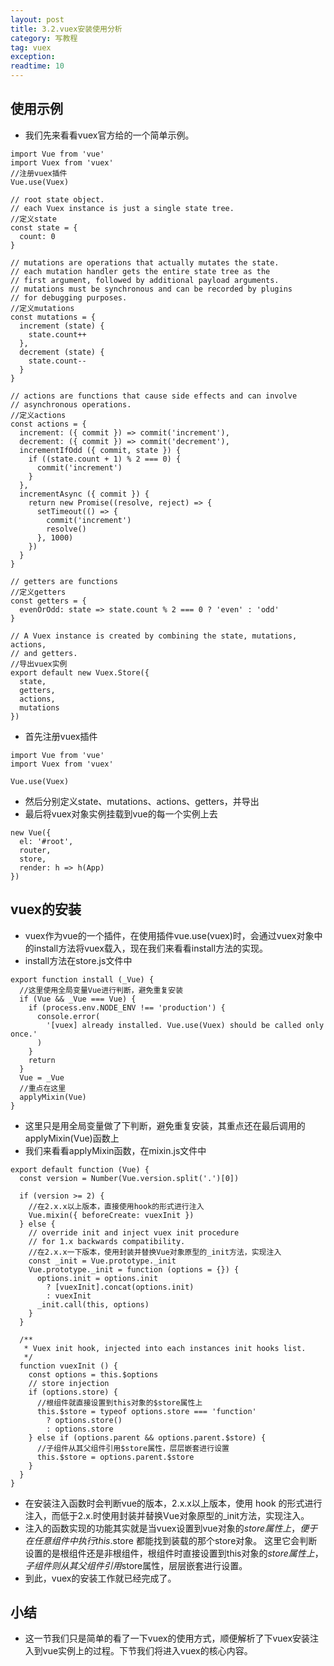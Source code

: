 ```yaml
---
layout: post
title: 3.2.vuex安装使用分析
category: 写教程
tag: vuex
exception: 
readtime: 10
---
```


## 使用示例
* 我们先来看看vuex官方给的一个简单示例。

```vuejs
import Vue from 'vue'
import Vuex from 'vuex'
//注册vuex插件
Vue.use(Vuex)

// root state object.
// each Vuex instance is just a single state tree.
//定义state
const state = {
  count: 0
}

// mutations are operations that actually mutates the state.
// each mutation handler gets the entire state tree as the
// first argument, followed by additional payload arguments.
// mutations must be synchronous and can be recorded by plugins
// for debugging purposes.
//定义mutations
const mutations = {
  increment (state) {
    state.count++
  },
  decrement (state) {
    state.count--
  }
}

// actions are functions that cause side effects and can involve
// asynchronous operations.
//定义actions
const actions = {
  increment: ({ commit }) => commit('increment'),
  decrement: ({ commit }) => commit('decrement'),
  incrementIfOdd ({ commit, state }) {
    if ((state.count + 1) % 2 === 0) {
      commit('increment')
    }
  },
  incrementAsync ({ commit }) {
    return new Promise((resolve, reject) => {
      setTimeout(() => {
        commit('increment')
        resolve()
      }, 1000)
    })
  }
}

// getters are functions
//定义getters
const getters = {
  evenOrOdd: state => state.count % 2 === 0 ? 'even' : 'odd'
}

// A Vuex instance is created by combining the state, mutations, actions,
// and getters.
//导出vuex实例
export default new Vuex.Store({
  state,
  getters,
  actions,
  mutations
})
```   
* 首先注册vuex插件
```vuejs
import Vue from 'vue'
import Vuex from 'vuex'

Vue.use(Vuex)
```
* 然后分别定义state、mutations、actions、getters，并导出
* 最后将vuex对象实例挂载到vue的每一个实例上去
```vuejs
new Vue({
  el: '#root',
  router,
  store, 
  render: h => h(App)
})
```

## vuex的安装
* vuex作为vue的一个插件，在使用插件vue.use(vuex)时，会通过vuex对象中的install方法将vuex载入，现在我们来看看install方法的实现。
* install方法在store.js文件中
```vuejs
export function install (_Vue) {
  //这里使用全局变量Vue进行判断，避免重复安装
  if (Vue && _Vue === Vue) {
    if (process.env.NODE_ENV !== 'production') {
      console.error(
        '[vuex] already installed. Vue.use(Vuex) should be called only once.'
      )
    }
    return
  }
  Vue = _Vue
  //重点在这里
  applyMixin(Vue)
}
```
* 这里只是用全局变量做了下判断，避免重复安装，其重点还在最后调用的applyMixin(Vue)函数上
* 我们来看看applyMixin函数，在mixin.js文件中
```vuejs
export default function (Vue) {
  const version = Number(Vue.version.split('.')[0])

  if (version >= 2) {
    //在2.x.x以上版本，直接使用hook的形式进行注入
    Vue.mixin({ beforeCreate: vuexInit })
  } else {
    // override init and inject vuex init procedure
    // for 1.x backwards compatibility.
    //在2.x.x一下版本，使用封装并替换Vue对象原型的_init方法，实现注入
    const _init = Vue.prototype._init
    Vue.prototype._init = function (options = {}) {
      options.init = options.init
        ? [vuexInit].concat(options.init)
        : vuexInit
      _init.call(this, options)
    }
  }

  /**
   * Vuex init hook, injected into each instances init hooks list.
   */
  function vuexInit () {
    const options = this.$options
    // store injection
    if (options.store) {
      //根组件就直接设置到this对象的$store属性上
      this.$store = typeof options.store === 'function'
        ? options.store()
        : options.store
    } else if (options.parent && options.parent.$store) {
      //子组件从其父组件引用$store属性，层层嵌套进行设置
      this.$store = options.parent.$store
    }
  }
}
```
* 在安装注入函数时会判断vue的版本，2.x.x以上版本，使用 hook 的形式进行注入，而低于2.x.时使用封装并替换Vue对象原型的_init方法，实现注入。
* 注入的函数实现的功能其实就是当vuex设置到vue对象的$store属性上，便于在任意组件中执行 this.$store 都能找到装载的那个store对象。
这里它会判断设置的是根组件还是非根组件，根组件时直接设置到this对象的$store属性上，子组件则从其父组件引用$store属性，层层嵌套进行设置。
* 到此，vuex的安装工作就已经完成了。

## 小结
* 这一节我们只是简单的看了一下vuex的使用方式，顺便解析了下vuex安装注入到vue实例上的过程。下节我们将进入vuex的核心内容。
